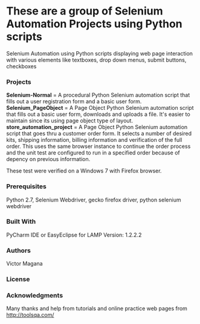 # These are a group of Selenium Automation Projects using Python scripts

Selenium Automation using Python scripts displaying web page interaction with various elements like textboxes, drop down menus, submit buttons, checkboxes

### Projects
**Selenium-Normal** = A procedural Python Selenium automation script that fills out a user registration form and a basic user form.
**Selenium_PageObject** = A Page Object Python Selenium automation script that fills out a basic user form, downloads and uploads a file. It's easier to maintain since its using page object type of layout.
**store_automation_project** = A Page Object Python Selenium automation script that goes thru a customer order form. It selects a number of desired kits, shipping information, billing information and verification of the full order. This uses the same browser instance to continue the order process and the unit test are configured to run in a specified order because of depency on previous information.

These test were verified on a Windows 7 with Firefox browser.  

### Prerequisites

Python 2.7, Selenium Webdriver, gecko firefox driver, python selenium webdriver

### Built With

PyCharm IDE or EasyEclipse for LAMP Version: 1.2.2.2

### Authors

Victor Magana

### License


### Acknowledgments

Many thanks and help from tutorials and online practice web pages from http://toolsqa.com/